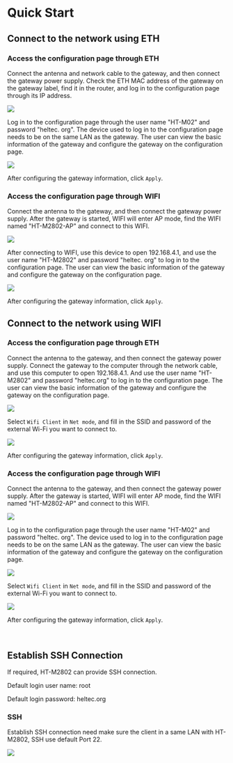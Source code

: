 # Quick Start


## Connect to the network using ETH

### Access the configuration page through ETH
Connect the antenna and network cable to the gateway, and then connect the gateway power supply. Check the ETH MAC address of the gateway on the gateway label, find it in the router, and log in to the configuration page through its IP address.

![](img/quick_start/01.png)

Log in to the configuration page through the user name "HT-M02" and password "heltec. org".  The device used to log in to the configuration page needs to be on the same LAN as the gateway. The user can view the basic information of the gateway and configure the gateway on the configuration page.

![](img/quick_start/02.jpg)

After configuring the gateway information, click `Apply`.


### Access the configuration page through WIFI
Connect the antenna to the gateway, and then connect the gateway power supply.  After the gateway is started, WIFI will enter AP mode, find the WIFI named "HT-M2802-AP" and connect to this WIFI.

![](img/quick_start/05.png)

After connecting to WIFI, use this device to open 192.168.4.1, and use the user name "HT-M2802" and password "heltec. org" to log in to the configuration page. The user can view the basic information of the gateway and configure the gateway on the configuration page.

![](img/quick_start/02.jpg)

After configuring the gateway information, click `Apply`.


## Connect to the network using WIFI

### Access the configuration page through ETH
Connect the antenna to the gateway, and then connect the gateway power supply.  Connect the gateway to the computer through the network cable, and use this computer to open 192.168.4.1.   And use the user name "HT-M2802" and password "heltec.org" to log in to the configuration page. The user can view the basic information of the gateway and configure the gateway on the configuration page.

![](img/quick_start/02.jpg)

Select `Wifi Client` in `Net mode`,  and fill in the SSID and password of the external Wi-Fi you want to connect to.

![](img/quick_start/wificlient.jpg)

After configuring the gateway information, click `Apply`.


### Access the configuration page through WIFI
Connect the antenna to the gateway, and then connect the gateway power supply.  After the gateway is started, WIFI will enter AP mode, find the WIFI named "HT-M2802-AP" and connect to this WIFI.

![](img/quick_start/05.png)

Log in to the configuration page through the user name "HT-M02" and password "heltec. org".  The device used to log in to the configuration page needs to be on the same LAN as the gateway. The user can view the basic information of the gateway and configure the gateway on the configuration page.

![](img/quick_start/02.jpg)

Select `Wifi Client` in `Net mode`,  and fill in the SSID and password of the external Wi-Fi you want to connect to.

![](img/quick_start/wificlient.jpg)

After configuring the gateway information, click `Apply`.

&nbsp;

## Establish SSH Connection

If required, HT-M2802 can provide SSH connection.

Default login user name: root

Default login password: heltec.org

### SSH

Establish SSH connection need make sure the client in a same LAN with HT-M2802, SSH use default Port 22. 

![](img/quick_start/14.png)
